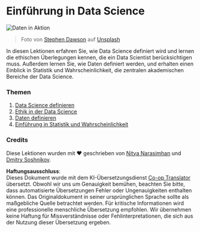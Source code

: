 <!--
CO_OP_TRANSLATOR_METADATA:
{
  "original_hash": "696a8474a01054281704cbfb09148949",
  "translation_date": "2025-08-23T23:44:28+00:00",
  "source_file": "1-Introduction/README.md",
  "language_code": "de"
}
-->
# Einführung in Data Science

![Daten in Aktion](../../../1-Introduction/images/data.jpg)
> Foto von <a href="https://unsplash.com/@dawson2406?utm_source=unsplash&utm_medium=referral&utm_content=creditCopyText">Stephen Dawson</a> auf <a href="https://unsplash.com/s/photos/data?utm_source=unsplash&utm_medium=referral&utm_content=creditCopyText">Unsplash</a>
  
In diesen Lektionen erfahren Sie, wie Data Science definiert wird und lernen die ethischen Überlegungen kennen, die ein Data Scientist berücksichtigen muss. Außerdem lernen Sie, wie Daten definiert werden, und erhalten einen Einblick in Statistik und Wahrscheinlichkeit, die zentralen akademischen Bereiche der Data Science.

### Themen

1. [Data Science definieren](01-defining-data-science/README.md)
2. [Ethik in der Data Science](02-ethics/README.md)
3. [Daten definieren](03-defining-data/README.md)
4. [Einführung in Statistik und Wahrscheinlichkeit](04-stats-and-probability/README.md)

### Credits

Diese Lektionen wurden mit ❤️ geschrieben von [Nitya Narasimhan](https://twitter.com/nitya) und [Dmitry Soshnikov](https://twitter.com/shwars).

**Haftungsausschluss**:  
Dieses Dokument wurde mit dem KI-Übersetzungsdienst [Co-op Translator](https://github.com/Azure/co-op-translator) übersetzt. Obwohl wir uns um Genauigkeit bemühen, beachten Sie bitte, dass automatisierte Übersetzungen Fehler oder Ungenauigkeiten enthalten können. Das Originaldokument in seiner ursprünglichen Sprache sollte als maßgebliche Quelle betrachtet werden. Für kritische Informationen wird eine professionelle menschliche Übersetzung empfohlen. Wir übernehmen keine Haftung für Missverständnisse oder Fehlinterpretationen, die sich aus der Nutzung dieser Übersetzung ergeben.